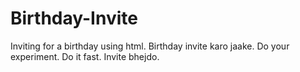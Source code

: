 # Birthday-Invite
Inviting for a birthday using html.
Birthday invite karo jaake.
Do your experiment.
Do it fast.
Invite bhejdo.

